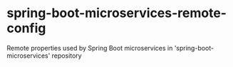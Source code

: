 # spring-boot-microservices-remote-config
Remote properties used by Spring Boot microservices in 'spring-boot-microservices' repository
